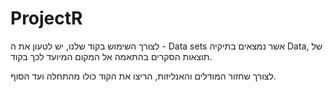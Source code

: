 # ProjectR
לצורך השימוש בקוד שלנו, יש לטעון את ה - Data sets אשר נמצאים בתיקיה Data, של תוצאות הסקרים בהתאמה אל המקום המיועד לכך בקוד.

לצורך שחזור המודלים והאנליזות, הריצו את הקוד כולו מהתחלה ועד הסוף.
